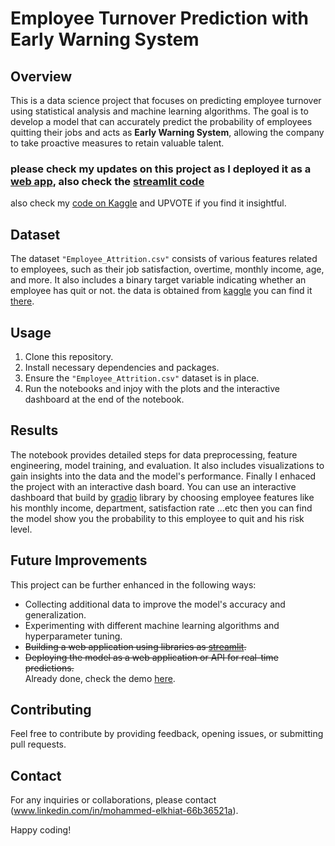 # Employee Turnover Prediction with Early Warning System
## Overview

This is a data science project that focuses on predicting employee turnover using statistical analysis and machine learning algorithms. The goal is to develop a model that can accurately predict the probability of employees quitting their jobs and acts as **Early Warning System**, allowing the company to take proactive measures to retain valuable talent.

### please check my updates on this project as I deployed it as a [web app](https://retainradar-fafvmavjduenrv58dfnrtk.streamlit.app/), also check the [streamlit code](https://github.com/Elkhiat15/RetainRadar)

also check my [code on Kaggle](https://www.kaggle.com/code/mohammedelkhiat/ibm-hr-statistical-analysis-dashboard) and UPVOTE if you find it insightful.   

## Dataset

The dataset `"Employee_Attrition.csv"` consists of various features related to employees, such as their job satisfaction, overtime, monthly income, age, and more. It also includes a binary target variable indicating whether an employee has quit or not.
the data is obtained from [kaggle](https://www.kaggle.com/) you can find it [there](https://www.kaggle.com/datasets/pavansubhasht/ibm-hr-analytics-attrition-dataset).


## Usage

1. Clone this repository.
2. Install necessary dependencies and packages.
3. Ensure the `"Employee_Attrition.csv"` dataset is in place.
4. Run the notebooks and injoy with the plots and the interactive dashboard at the end of the notebook.

## Results

The notebook provides detailed steps for data preprocessing, feature engineering, model training, and evaluation. It also includes visualizations to gain insights into the data and the model's performance.
Finally I enhaced the project with an interactive dash board.
You can use an interactive dashboard that build by [gradio](https://www.gradio.app/) library by choosing employee features like his monthly income, department, satisfaction rate ...etc then you can find the model show you the probability to this employee to quit and his risk level.


## Future Improvements

This project can be further enhanced in the following ways:

- Collecting additional data to improve the model's accuracy and generalization.
- Experimenting with different machine learning algorithms and hyperparameter tuning.
- ~~Building a web application using libraries as [streamlit](https://streamlit.io/).~~
- ~~Deploying the model as a web application or API for real-time predictions.~~   
  Already done, check the demo [here](https://retainradar-fafvmavjduenrv58dfnrtk.streamlit.app/). 
  
## Contributing

Feel free to contribute by providing feedback, opening issues, or submitting pull requests.

## Contact

For any inquiries or collaborations, please contact (www.linkedin.com/in/mohammed-elkhiat-66b36521a).

Happy coding!
